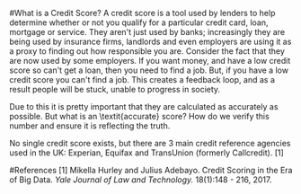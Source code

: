 #What is a Credit Score?
A credit score is a tool used by lenders to help determine whether or not you qualify for a particular credit card, loan, mortgage or service. They aren't just used by banks; increasingly they are being used by insurance firms, landlords and even employers are using it as a proxy to finding out how responsible you are. Consider the fact that they are now used by some employers. If you want money, and have a low credit score so can't get a loan, then you need to find a job. But, if you have a low credit score you can't find a job. This creates a feedback loop, and as a result people will be stuck, unable to progress in society. 

Due to this it is pretty important that they are calculated as accurately as possible. But what is an \textit{accurate} score? How do we verify this number and ensure it is reflecting the truth. 

No single credit score exists, but there are 3 main credit reference agencies used in the UK: Experian, Equifax and TransUnion (formerly Callcredit). [1]

#References
[1] Mikella Hurley and Julius Adebayo. Credit Scoring in the Era of Big Data. *Yale Journal of Law and Technology.* 18(1):148 - 216, 2017.  

